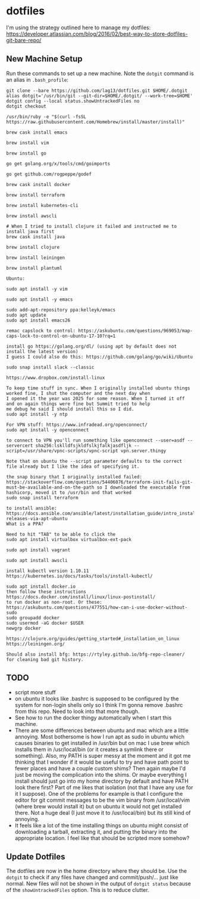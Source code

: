 # dotfiles
I'm using the strategy outlined here to manage my dotfiles:
https://developer.atlassian.com/blog/2016/02/best-way-to-store-dotfiles-git-bare-repo/

## New Machine Setup
Run these commands to set up a new machine. Note the `dotgit` command is an
alias in `.bash_profile`:

```
git clone --bare https://github.com/lag13/dotfiles.git $HOME/.dotgit
alias dotgit='/usr/bin/git --git-dir=$HOME/.dotgit/ --work-tree=$HOME'
dotgit config --local status.showUntrackedFiles no
dotgit checkout

/usr/bin/ruby -e "$(curl -fsSL https://raw.githubusercontent.com/Homebrew/install/master/install)"

brew cask install emacs

brew install vim

brew install go

go get golang.org/x/tools/cmd/goimports

go get github.com/rogpeppe/godef

brew cask install docker

brew install terraform

brew install kubernetes-cli

brew install awscli

# When I tried to install clojure it failed and instructed me to install java first
brew cask install java

brew install clojure

brew install leiningen

brew install plantuml

Ubuntu:

sudo apt install -y vim

sudo apt install -y emacs

sudo add-apt-repository ppa:kelleyk/emacs
sudo apt update
sudo apt install emacs26

remac capslock to control: https://askubuntu.com/questions/969053/map-caps-lock-to-control-on-ubuntu-17-10?rq=1

install go https://golang.org/dl/ (using apt by default does not install the latest version)
I guess I could also do this: https://github.com/golang/go/wiki/Ubuntu

sudo snap install slack --classic

https://www.dropbox.com/install-linux

To keep time stuff in sync. When I originally installed ubuntu things worked fine, I shut the computer and the next day when
I opened it the year was 2025 for some reason. When I turned it off and on again things were fine but Summit tried to help
me debug he said I should install this so I did.
sudo apt install -y ntp

For VPN stuff: https://www.infradead.org/openconnect/
sudo apt install -y openconnect

to connect to VPN you'll run something like openconnect --user=asdf --servercert sha256:lsklldfsjkldfslkjfalkjasdfljk --script=/usr/share/vpnc-scripts/vpnc-script vpn.server.thingy

Note that on ubuntu the --script parameter defaults to the correct file already but I like the idea of specifying it.

the snap binary that I originally installed failed: https://stackoverflow.com/questions/54406076/terraform-init-fails-git-must-be-available-and-on-the-path so I downloaded the executable from hashicorp, moved it to /usr/bin and that worked
sudo snap install terraform

to install ansible: https://docs.ansible.com/ansible/latest/installation_guide/intro_installation.html#latest-releases-via-apt-ubuntu
What is a PPA?

Need to hit "TAB" to be able to click the 
sudo apt install virtualbox virtualbox-ext-pack

sudo apt install vagrant

sudo apt install awscli

install kubectl version 1.10.11 https://kubernetes.io/docs/tasks/tools/install-kubectl/

sudo apt install docker.io
then follow these instructions https://docs.docker.com/install/linux/linux-postinstall/
to run docker as non-root. Or these:
https://askubuntu.com/questions/477551/how-can-i-use-docker-without-sudo
sudo groupadd docker
sudo usermod -aG docker $USER
newgrp docker

https://clojure.org/guides/getting_started#_installation_on_linux
https://leiningen.org/

Should also install bfg: https://rtyley.github.io/bfg-repo-cleaner/
for cleaning bad git history.
```

## TODO
- script more stuff
- on ubuntu it looks like .bashrc is supposed to be configured by the
  system for non-login shells only so I think I'm gonna remove .bashrc
  from this repo. Need to look into that more though.
- See how to run the docker thingy automatically when I start this
  machine.
- There are some differences between ubuntu and mac which are a little
  annoying. Most bothersome is how I run apt as sudo in ubuntu which
  causes binaries to get installed in /usr/bin but on mac I use brew
  which installs them in /usr/local/bin (or it creates a symlink there
  or something). Also, my PATH is super messy at the moment and it got
  me thinking that I wonder if it would be useful to try and have path
  point to fewer places and have a couple custom shims? Then again
  maybe I'd just be moving the complication into the shims. Or maybe
  everything I install should just go into my home directory by
  default and have PATH look there first? Part of me likes that
  isolation (not that I have any use for it I suppose). One of the
  problems for example is that I configure the editor for git commit
  messages to be the vim binary from /usr/local/vim (where brew would
  install it) but on ubuntu it would not get installed there. Not a
  huge deal (I just move it to /usr/local/bin) but its still kind of
  annoying.
- It feels like a lot of the time installing things on ubuntu might
  consist of downloading a tarball, extracting it, and putting the
  binary into the appropriate location. I feel like that should be
  scripted more somehow?

## Update Dotfiles
The dotfiles are now in the home directory where they should be. Use the
`dotgit` to check if any files have changed and commit/push/... just like
normal. New files will not be shown in the output of `dotgit status` because
of the `showUntrackedFiles` option. This is to reduce clutter.

